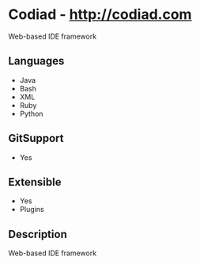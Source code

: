 # Codiad  - http://codiad.com
Web-based IDE framework

## Languages
- Java
- Bash
- XML
- Ruby
- Python

## GitSupport
- Yes

## Extensible
- Yes
- Plugins

## Description
Web-based IDE framework